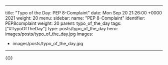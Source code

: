 
---
title: "Typo of the Day: PEP 8-Complaint"
date: Mon Sep 20 21:26:00 +0000 2021
weight: 20
menu:
  sidebar:
    name: "PEP 8-Complaint"
    identifier: PEP8complaint
    weight: 20
    parent: typo_of_the_day
tags: ["#TypoOfTheDay"]
type: posts/typo_of_the_day
hero: images/posts/typo_of_the_day.jpg
images:
- images/posts/typo_of_the_day.jpg
---


{{<x user="mariatta" id="1440064724947906560">}}

